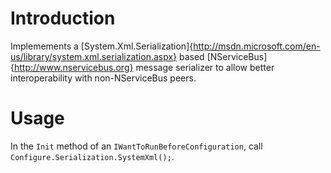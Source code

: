 # Introduction

Implemements a [System.Xml.Serialization]{http://msdn.microsoft.com/en-us/library/system.xml.serialization.aspx} based [NServiceBus]{http://www.nservicebus.org} message serializer to allow better interoperability with non-NServiceBus peers.

# Usage

In the `Init` method of an `IWantToRunBeforeConfiguration`, call `Configure.Serialization.SystemXml();`.